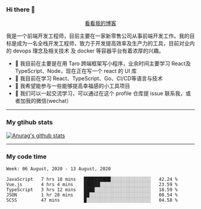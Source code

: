 ### Hi there 👋

<p align="center">
  <a href="https://real-jacket.github.io/">看看我的博客</a>
</p>

我是一个前端开发工程师，目前主要在一家新零售公司从事前端开发工作。我的目标是成为一名全栈开发工程师，致力于开发提高效率及生产力的工具，目前对业内的 devops 理念及相关技术 及 docker 等容器平台有着浓厚的兴趣。

- 🔭 我目前在主要是在用 Taro 跨端框架写小程序，业余时间主要学习 React及 TypeScript、Node，现在正在写一个 react 的 UI 库 
- 🌱 我目前在学习 React、TypeScript、Go、CI/CD等语言与技术
- 👯 我希望能参与一些能够提高幸福感的小工具项目
- 💬 我们可以一起交流学习，可以通过在这个 profile 仓库提 issue 联系我，或者加我的微信(wechat）

***

### My gtihub stats

[![Anurag's github stats](https://github-readme-stats.vercel.app/api?username=real-jacket)](https://github.com/anuraghazra/github-readme-stats)

***

### My code time

<!--START_SECTION:waka-->
```text
Week: 06 August, 2020 - 13 August, 2020

JavaScript   7 hrs 18 mins   ██████████░░░░░░░░░░░░░░░   42.24 % 
Vue.js       4 hrs 4 mins    ██████░░░░░░░░░░░░░░░░░░░   23.59 % 
TypeScript   3 hrs 12 mins   ████░░░░░░░░░░░░░░░░░░░░░   18.59 % 
JSON         1 hr 28 mins    ██░░░░░░░░░░░░░░░░░░░░░░░   08.54 % 
SCSS         47 mins         █░░░░░░░░░░░░░░░░░░░░░░░░   04.58 %
```
<!--END_SECTION:waka-->
